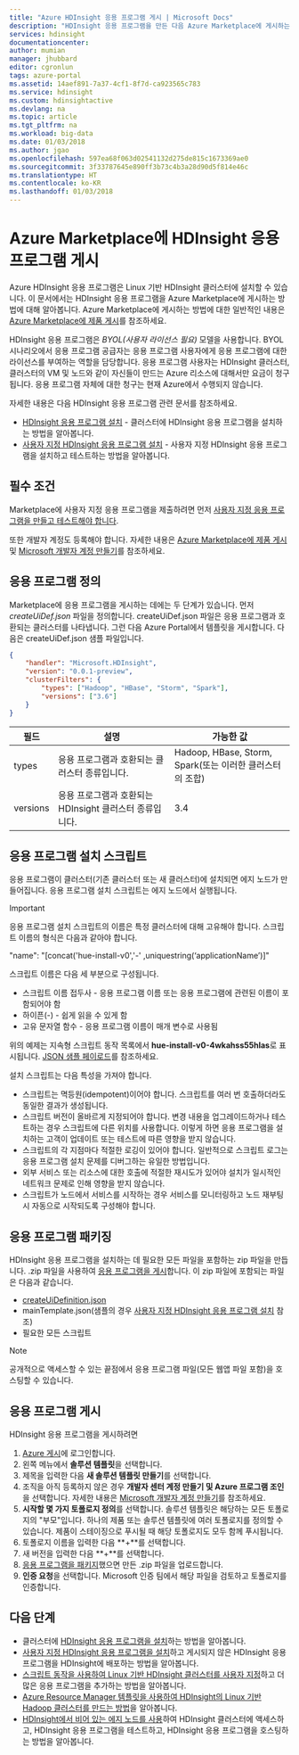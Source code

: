 ```yaml
---
title: "Azure HDInsight 응용 프로그램 게시 | Microsoft Docs"
description: "HDInsight 응용 프로그램을 만든 다음 Azure Marketplace에 게시하는 방법을 알아봅니다."
services: hdinsight
documentationcenter: 
author: mumian
manager: jhubbard
editor: cgronlun
tags: azure-portal
ms.assetid: 14aef891-7a37-4cf1-8f7d-ca923565c783
ms.service: hdinsight
ms.custom: hdinsightactive
ms.devlang: na
ms.topic: article
ms.tgt_pltfrm: na
ms.workload: big-data
ms.date: 01/03/2018
ms.author: jgao
ms.openlocfilehash: 597ea68f063d02541132d275de815c1673369ae0
ms.sourcegitcommit: 3f33787645e890ff3b73c4b3a28d90d5f814e46c
ms.translationtype: HT
ms.contentlocale: ko-KR
ms.lasthandoff: 01/03/2018
---
```

# <a name="publish-an-hdinsight-application-in-the-azure-marketplace"></a>Azure Marketplace에 HDInsight 응용 프로그램 게시
Azure HDInsight 응용 프로그램은 Linux 기반 HDInsight 클러스터에 설치할 수 있습니다. 이 문서에서는 HDInsight 응용 프로그램을 Azure Marketplace에 게시하는 방법에 대해 알아봅니다. Azure Marketplace에 게시하는 방법에 대한 일반적인 내용은 [Azure Marketplace에 제품 게시](../marketplace-publishing/marketplace-publishing-getting-started.md)를 참조하세요.

HDInsight 응용 프로그램은 *BYOL(사용자 라이선스 필요)* 모델을 사용합니다. BYOL 시나리오에서 응용 프로그램 공급자는 응용 프로그램 사용자에게 응용 프로그램에 대한 라이선스를 부여하는 역할을 담당합니다. 응용 프로그램 사용자는 HDInsight 클러스터, 클러스터의 VM 및 노드와 같이 자신들이 만드는 Azure 리소스에 대해서만 요금이 청구됩니다. 응용 프로그램 자체에 대한 청구는 현재 Azure에서 수행되지 않습니다.

자세한 내용은 다음 HDInsight 응용 프로그램 관련 문서를 참조하세요.

* [HDInsight 응용 프로그램 설치](hdinsight-apps-install-applications.md) - 클러스터에 HDInsight 응용 프로그램을 설치하는 방법을 알아봅니다.
* [사용자 지정 HDInsight 응용 프로그램 설치](hdinsight-apps-install-custom-applications.md) - 사용자 지정 HDInsight 응용 프로그램을 설치하고 테스트하는 방법을 알아봅니다.

## <a name="prerequisites"></a>필수 조건
Marketplace에 사용자 지정 응용 프로그램을 제출하려면 먼저 [사용자 지정 응용 프로그램을 만들고 테스트해야 합니다](hdinsight-apps-install-custom-applications.md).

또한 개발자 계정도 등록해야 합니다. 자세한 내용은 [Azure Marketplace에 제품 게시](../marketplace-publishing/marketplace-publishing-getting-started.md) 및 [Microsoft 개발자 계정 만들기](../marketplace-publishing/marketplace-publishing-accounts-creation-registration.md)를 참조하세요.

## <a name="define-the-application"></a>응용 프로그램 정의
Marketplace에 응용 프로그램을 게시하는 데에는 두 단계가 있습니다. 먼저 *createUiDef.json* 파일을 정의합니다. createUiDef.json 파일은 응용 프로그램과 호환되는 클러스터를 나타냅니다. 그런 다음 Azure Portal에서 템플릿을 게시합니다. 다음은 createUiDef.json 샘플 파일입니다.

```json
{
    "handler": "Microsoft.HDInsight",
    "version": "0.0.1-preview",
    "clusterFilters": {
        "types": ["Hadoop", "HBase", "Storm", "Spark"],
        "versions": ["3.6"]
    }
}
```

| 필드 | 설명 | 가능한 값 |
| --- | --- | --- |
| types |응용 프로그램과 호환되는 클러스터 종류입니다. |Hadoop, HBase, Storm, Spark(또는 이러한 클러스터의 조합) |
| versions |응용 프로그램과 호환되는 HDInsight 클러스터 종류입니다. |3.4 |

## <a name="application-installation-script"></a>응용 프로그램 설치 스크립트
응용 프로그램이 클러스터(기존 클러스터 또는 새 클러스터)에 설치되면 에지 노드가 만들어집니다. 응용 프로그램 설치 스크립트는 에지 노드에서 실행됩니다.

  > [!IMPORTANT]
  > 응용 프로그램 설치 스크립트의 이름은 특정 클러스터에 대해 고유해야 합니다. 스크립트 이름의 형식은 다음과 같아야 합니다.
  > 
  > "name": "[concat('hue-install-v0','-' ,uniquestring(‘applicationName’)]"
  > 
  > 스크립트 이름은 다음 세 부분으로 구성됩니다.
  > 
  > * 스크립트 이름 접두사 - 응용 프로그램 이름 또는 응용 프로그램에 관련된 이름이 포함되어야 함
  > * 하이픈(-) - 쉽게 읽을 수 있게 함
  > * 고유 문자열 함수 - 응용 프로그램 이름이 매개 변수로 사용됨
  > 
  > 위의 예제는 지속형 스크립트 동작 목록에서 **hue-install-v0-4wkahss55hlas**로 표시됩니다. [JSON 샘플 페이로드](https://raw.githubusercontent.com/hdinsight/Iaas-Applications/master/Hue/azuredeploy.json)를 참조하세요.
  > 

설치 스크립트는 다음 특성을 가져야 합니다.
* 스크립트는 멱등원(idempotent)이어야 합니다. 스크립트를 여러 번 호출하더라도 동일한 결과가 생성됩니다.
* 스크립트 버전이 올바르게 지정되어야 합니다. 변경 내용을 업그레이드하거나 테스트하는 경우 스크립트에 다른 위치를 사용합니다. 이렇게 하면 응용 프로그램을 설치하는 고객이 업데이트 또는 테스트에 따른 영향을 받지 않습니다. 
* 스크립트의 각 지점마다 적절한 로깅이 있어야 합니다. 일반적으로 스크립트 로그는 응용 프로그램 설치 문제를 디버그하는 유일한 방법입니다.
* 외부 서비스 또는 리소스에 대한 호출에 적절한 재시도가 있어야 설치가 일시적인 네트워크 문제로 인해 영향을 받지 않습니다.
* 스크립트가 노드에서 서비스를 시작하는 경우 서비스를 모니터링하고 노드 재부팅 시 자동으로 시작되도록 구성해야 합니다.

## <a name="package-the-application"></a>응용 프로그램 패키징
HDInsight 응용 프로그램을 설치하는 데 필요한 모든 파일을 포함하는 zip 파일을 만듭니다. .zip 파일을 사용하여 [응용 프로그램을 게시](#publish-application)합니다. 이 zip 파일에 포함되는 파일은 다음과 같습니다.

* [createUiDefinition.json](#define-application)
* mainTemplate.json(샘플의 경우 [사용자 지정 HDInsight 응용 프로그램 설치](hdinsight-apps-install-custom-applications.md) 참조)
* 필요한 모든 스크립트

> [!NOTE]
> 공개적으로 액세스할 수 있는 끝점에서 응용 프로그램 파일(모든 웹앱 파일 포함)을 호스팅할 수 있습니다.
> 

## <a name="publish-the-application"></a>응용 프로그램 게시
HDInsight 응용 프로그램을 게시하려면

1. [Azure 게시](https://publish.windowsazure.com/)에 로그인합니다.
2. 왼쪽 메뉴에서 **솔루션 템플릿**을 선택합니다.
3. 제목을 입력한 다음 **새 솔루션 템플릿 만들기**를 선택합니다.
4. 조직을 아직 등록하지 않은 경우 **개발자 센터 계정 만들기 및 Azure 프로그램 조인**을 선택합니다.  자세한 내용은 [Microsoft 개발자 계정 만들기](../marketplace-publishing/marketplace-publishing-accounts-creation-registration.md)를 참조하세요.
5. **시작할 몇 가지 토폴로지 정의**를 선택합니다. 솔루션 템플릿은 해당하는 모든 토폴로지의 "부모"입니다. 하나의 제품 또는 솔루션 템플릿에 여러 토폴로지를 정의할 수 있습니다. 제품이 스테이징으로 푸시될 때 해당 토폴로지도 모두 함께 푸시됩니다. 
6. 토폴로지 이름을 입력한 다음 **+**를 선택합니다.
7. 새 버전을 입력한 다음 **+**를 선택합니다.
8. [응용 프로그램을 패키지](#package-application)했으면 만든 .zip 파일을 업로드합니다.  
9. **인증 요청**을 선택합니다. Microsoft 인증 팀에서 해당 파일을 검토하고 토폴로지를 인증합니다.

## <a name="next-steps"></a>다음 단계
* 클러스터에 [HDInsight 응용 프로그램을 설치](hdinsight-apps-install-applications.md)하는 방법을 알아봅니다.
* [사용자 지정 HDInsight 응용 프로그램을 설치](hdinsight-apps-install-custom-applications.md)하고 게시되지 않은 HDInsight 응용 프로그램을 HDInsight에 배포하는 방법을 알아봅니다.
* [스크립트 동작을 사용하여 Linux 기반 HDInsight 클러스터를 사용자 지정](hdinsight-hadoop-customize-cluster-linux.md)하고 더 많은 응용 프로그램을 추가하는 방법을 알아봅니다. 
* [Azure Resource Manager 템플릿을 사용하여 HDInsight의 Linux 기반 Hadoop 클러스터를 만드는 방법](hdinsight-hadoop-create-linux-clusters-arm-templates.md)을 알아봅니다.
* [HDInsight에서 비어 있는 에지 노드를 사용](hdinsight-apps-use-edge-node.md)하여 HDInsight 클러스터에 액세스하고, HDInsight 응용 프로그램을 테스트하고, HDInsight 응용 프로그램을 호스팅하는 방법을 알아봅니다.

